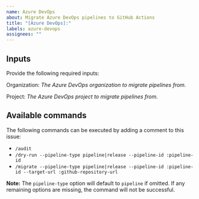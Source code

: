 ```yaml
---
name: Azure DevOps
about: Migrate Azure DevOps pipelines to GitHub Actions
title: "[Azure DevOps]:"
labels: azure-devops
assignees: ""
---
```


## Inputs

Provide the following required inputs:

Organization:
_The Azure DevOps organization to migrate pipelines from._

Project:
_The Azure DevOps project to migrate pipelines from._

## Available commands

The following commands can be executed by adding a comment to this issue:

- `/audit`
- `/dry-run --pipeline-type pipeline|release --pipeline-id :pipeline-id`
- `/migrate --pipeline-type pipeline|release --pipeline-id :pipeline-id --target-url :github-repository-url`

**Note:** The `pipeline-type` option will default to `pipeline` if omitted. If any remaining options are missing, the command will not be successful.
